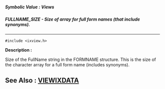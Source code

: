 ##### Symbolic Value : Views
##### FULLNAME_SIZE - Size of array for full form names (that include synonyms).
---
```
#include <ixview.h>
```
**Description :**

Size of the FullName string in the FORMNAME structure.  This is the size of the 
character array for a full form name (includes synonyms).

**See Also :**
[VIEWIXDATA](/reference/Data/VIEWIXDATA)
---
